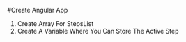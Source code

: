 #Create Angular App

1. Create Array For StepsList
2. Create A Variable Where You Can Store The Active Step
